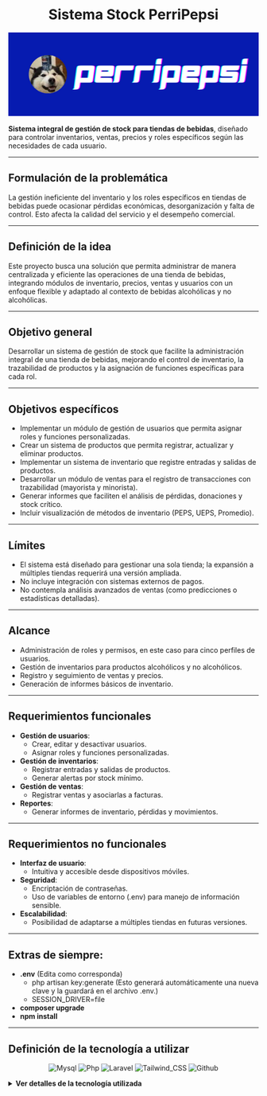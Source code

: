 <h1 align="center">Sistema Stock PerriPepsi</h1>

<p align="center">
  <img src="/public/PerriPepsi.png" alt="logoSistema">
</p>


**Sistema integral de gestión de stock para tiendas de bebidas**, diseñado para controlar inventarios, ventas, precios y roles específicos según las necesidades de cada usuario.

---

## Formulación de la problemática

La gestión ineficiente del inventario y los roles específicos en tiendas de bebidas puede ocasionar pérdidas económicas, desorganización y falta de control. Esto afecta la calidad del servicio y el desempeño comercial.

---

## Definición de la idea

Este proyecto busca una solución que permita administrar de manera centralizada y eficiente las operaciones de una tienda de bebidas, integrando módulos de inventario, precios, ventas y usuarios con un enfoque flexible y adaptado al contexto de bebidas alcohólicas y no alcohólicas.

---

## Objetivo general

Desarrollar un sistema de gestión de stock que facilite la administración integral de una tienda de bebidas, mejorando el control de inventario, la trazabilidad de productos y la asignación de funciones específicas para cada rol.

---

## Objetivos específicos

- Implementar un módulo de gestión de usuarios que permita asignar roles y funciones personalizadas.
- Crear un sistema de productos que permita registrar, actualizar y eliminar productos.
- Implementar un sistema de inventario que registre entradas y salidas de productos.
- Desarrollar un módulo de ventas para el registro de transacciones con trazabilidad (mayorista y minorista).
- Generar informes que faciliten el análisis de pérdidas, donaciones y stock crítico.
- Incluir visualización de métodos de inventario (PEPS, UEPS, Promedio).

---

## Límites

- El sistema está diseñado para gestionar una sola tienda; la expansión a múltiples tiendas requerirá una versión ampliada.
- No incluye integración con sistemas externos de pagos.
- No contempla análisis avanzados de ventas (como predicciones o estadísticas detalladas).

---

## Alcance

- Administración de roles y permisos, en este caso para cinco perfiles de usuarios.
- Gestión de inventarios para productos alcohólicos y no alcohólicos.
- Registro y seguimiento de ventas y precios.
- Generación de informes básicos de inventario.

---

## Requerimientos funcionales

- **Gestión de usuarios**:
  - Crear, editar y desactivar usuarios.
  - Asignar roles y funciones personalizadas.
- **Gestión de inventarios**:
  - Registrar entradas y salidas de productos.
  - Generar alertas por stock mínimo.
- **Gestión de ventas**:
  - Registrar ventas y asociarlas a facturas.
- **Reportes**:
  - Generar informes de inventario, pérdidas y movimientos.

---

## Requerimientos no funcionales

- **Interfaz de usuario**:
  - Intuitiva y accesible desde dispositivos móviles.
- **Seguridad**:
  - Encriptación de contraseñas.
  - Uso de variables de entorno (.env) para manejo de información sensible.
- **Escalabilidad**:
  - Posibilidad de adaptarse a múltiples tiendas en futuras versiones.

---

## Extras de siempre:

- **.env** (Edita como corresponda)
  - php artisan key:generate (Esto generará automáticamente una nueva clave y la guardará en el archivo .env.)
  - SESSION_DRIVER=file
- **composer upgrade**
- **npm install**

---
## Definición de la tecnología a utilizar

<p align="center">

  <img src="https://img.shields.io/badge/MySQL-00000F?style=for-the-badge&logo=mysql&logoColor=white" alt="Mysql"> 
  <img src="https://img.shields.io/badge/PHP-777BB4?style=for-the-badge&logo=php&logoColor=white" alt="Php"> 
  <img src="https://img.shields.io/badge/Laravel-FF2D20?style=for-the-badge&logo=laravel&logoColor=white" alt="Laravel">
  <img src="https://img.shields.io/badge/Tailwind_CSS-38B2AC?style=for-the-badge&logo=tailwind-css&logoColor=white" alt="Tailwind_CSS"> 
  <img src="https://img.shields.io/badge/GitHub-100000?style=for-the-badge&logo=github&logoColor=white" alt="Github">
</p>

<details>
  <summary><strong>Ver detalles de la tecnología utilizada</strong></summary>

  - **Base de datos**: MySQL  
  - **Backend**: PHP, Laravel  
  - **Frontend**: Tailwind CSS  
  - **Control de versiones**: Git y GitHub  
  - **Seguridad**: Uso de archivo `.env` para configurar claves y accesos sensibles.

</details>